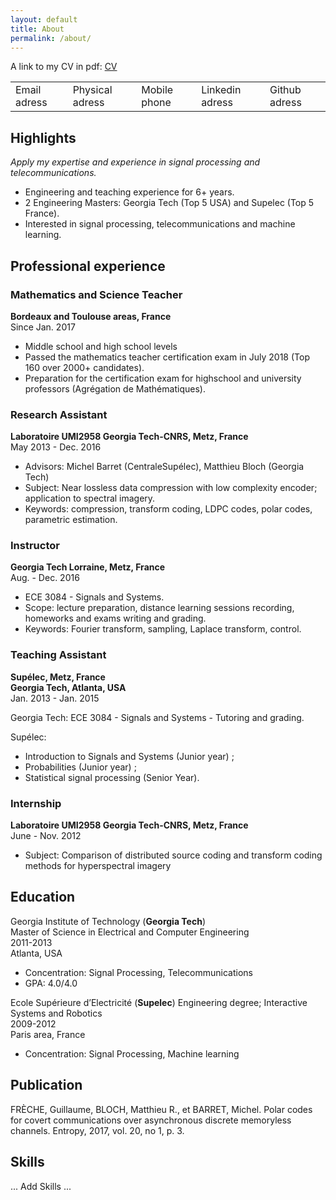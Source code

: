 ```yaml
---
layout: default
title: About
permalink: /about/
---
```


A link to my CV in pdf: <a href="https://grfreche.github.io/pdfs/Resume_2019.pdf" class="image fit">CV</a>

<table cellpadding="20">
    <tbody>
        <tr>
            <td>Email adress</td>
            <td>Physical adress</td>
            <td>Mobile phone</td>
            <td>Linkedin adress</td>
            <td>Github adress</td>
        </tr>
    </tbody>
</table>

## Highlights

*Apply my expertise and experience in signal processing and telecommunications.*

* Engineering and teaching experience for 6+ years.
* 2 Engineering Masters: Georgia Tech (Top 5 USA) and Supelec (Top 5 France).
* Interested in signal processing, telecommunications and machine learning.

## Professional experience 

### Mathematics and Science Teacher
**Bordeaux and Toulouse areas, France**  
Since Jan. 2017

* Middle school and high school levels
* Passed the mathematics teacher certification exam in July 2018 (Top 160 over 2000+ candidates).
* Preparation for the certification exam for highschool and university professors (Agrégation de Mathématiques).

### Research Assistant
**Laboratoire UMI2958 Georgia Tech-CNRS, Metz, France**  
May 2013 - Dec. 2016

* Advisors: Michel Barret (CentraleSupélec), Matthieu Bloch (Georgia Tech)
* Subject: Near lossless data compression with low complexity encoder; application to spectral imagery.
* Keywords: compression, transform coding, LDPC codes, polar codes, parametric estimation.

### Instructor
**Georgia Tech Lorraine, Metz, France**  
Aug. - Dec. 2016

* ECE 3084 - Signals and Systems.
* Scope: lecture preparation, distance learning sessions recording, homeworks and exams writing and grading.
* Keywords: Fourier transform, sampling, Laplace transform, control.

### Teaching Assistant
**Supélec, Metz, France**  
**Georgia Tech, Atlanta, USA**  
Jan. 2013 - Jan. 2015

Georgia Tech: ECE 3084 - Signals and Systems - Tutoring and grading.

Supélec:
* Introduction to Signals and Systems (Junior year) ;
* Probabilities (Junior year) ;
* Statistical signal processing (Senior Year).

### Internship
**Laboratoire UMI2958 Georgia Tech-CNRS, Metz, France**  
June - Nov. 2012

* Subject: Comparison of distributed source coding and transform coding methods for hyperspectral imagery

## Education

Georgia Institute of Technology (**Georgia Tech**)  
Master of Science in Electrical and Computer Engineering  
2011-2013  
Atlanta, USA

* Concentration: Signal Processing, Telecommunications
* GPA: 4.0/4.0

Ecole Supérieure d’Electricité (**Supelec**)
Engineering degree; Interactive Systems and Robotics  
2009-2012  
Paris area, France

* Concentration: Signal Processing, Machine learning

## Publication

FRÈCHE, Guillaume, BLOCH, Matthieu R., et BARRET, Michel. Polar codes for covert
communications over asynchronous discrete memoryless channels. Entropy, 2017, vol. 20, no 1,
p. 3.

## Skills

... Add Skills ...
